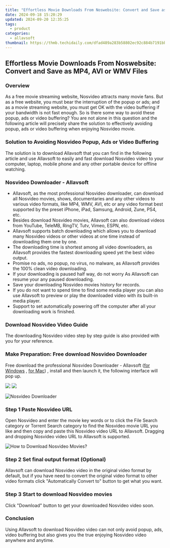 ```yaml
---
title: "Effortless Movie Downloads From Noswebsite: Convert and Save as MP4, AVI or WMV Files"
date: 2024-09-18 15:20:29
updated: 2024-09-20 12:35:25
tags:
  - product
categories:
  - allavsoft
thumbnail: https://thmb.techidaily.com/dfad489a283b58802ec92c884b7191bbab4a284ecb771027987a79177a9a76e0.jpg
---
```


## Effortless Movie Downloads From Noswebsite: Convert and Save as MP4, AVI or WMV Files

### Overview

As a free movie streaming website, Nosvideo attracts many movie fans. But as a free website, you must bear the interruption of the popup or ads; and as a movie streaming website, you must get OK with the video buffering if your bandwidth is not fast enough. So is there some way to avoid these popup, ads or video buffering? You are not alone in this question and the following article will precisely share the solution to effectively avoiding popup, ads or video buffering when enjoying Nosvideo movie.

### Solution to Avoiding Nosvideo Popup, Ads or Video Buffering

The solution is to download Allavsoft that you can find in the following article and use Allavsoft to easily and fast download Nosvideo video to your computer, laptop, mobile phone and any other portable device for offline watching.

### Nosvideo Downloader - Allavsoft

* Allavsoft, as the most professional Nosvideo downloader, can download all Nosvideo movies, shows, documentaries and any other videos to various video formats, like MP4, WMV, AVI, etc or any video format best supported by the preset iPhone, iPad, Samsung, Android, Zune, PS4, etc.
* Besides download Nosvideo movies, Allavsoft can also download videos from YouTube, TeleMB, RingTV, Tutv, Vimeo, ESPN, etc.
* Allavsoft supports batch downloading which allows you to download many Nosvideo videos or other videos at one time instead of downloading them one by one.
* The downloading time is shortest among all video downloaders, as Allavsoft provides the fastest downloading speed yet the best video output.
* Promise no ads, no popup, no virus, no malware, as Allavsoft provides the 100% clean video downloading.
* If your downloading is paused half way, do not worry As Allavsoft can resume your any paused downloading.
* Save your downloading Nosvideo movies history for records.
* If you do not want to spend time to find some media player you can also use Allavsoft to preview or play the downloaded video with its built-in media player.
* Support to set automatically powering off the computer after all your downloading work is finished.

### Download Nosvideo Video Guide

The downloading Nosvideo video step by step guide is also provided with you for your reference.

### Make Preparation: Free download Nosvideo Downloader

Free download the professional Nosvideo Downloader - Allavsoft ([for Windows](https://tools.techidaily.com/allavsoft/products/) , [for Mac](https://tools.techidaily.com/allavsoft/products/)) , install and then launch it, the following interface will pop up.

[![](https://www.allavsoft.com/how-to/../images/how-to/free-download-win.jpg)](https://tools.techidaily.com/allavsoft/products/) [![](https://www.allavsoft.com/how-to/../images/how-to/free-download-mac.jpg)](https://tools.techidaily.com/allavsoft/products/)

![Nosvideo Downloader](https://www.allavsoft.com/how-to/../images/allavsoft/screen-shot-600.jpg)

### Step 1 Paste Nosvideo URL

Open Nosvideo and enter the movie key words or to click the File Search category or Torrent Search category to find the Nosvideo movie URL you like and then copy and paste this Nosvideo video URL to Allavsoft. Dragging and dropping Nosvideo video URL to Allavsoft is supported.

![How to Download Nosvideo Movies?](https://www.allavsoft.com/how-to/../images/how-to/download-rtmp-video/download-rtmp-video.jpg)

### Step 2 Set final output format (Optional)

Allavsoft can download Nosvideo video in the original video format by default, but if you have need to convert the original video format to other video formats click "Automatically Convert to" button to get what you want.

### Step 3 Start to download Nosvideo movies

Click "Download" button to get your downloaded Nosvideo video soon.

### Conclusion

Using Allavsoft to download Nosvideo video can not only avoid popup, ads, video buffering but also gives you the true enjoying Nosvideo video anywhere and anytime.

<ins class="adsbygoogle"
     style="display:block"
     data-ad-format="autorelaxed"
     data-ad-client="ca-pub-7571918770474297"
     data-ad-slot="1223367746"></ins>



<ins class="adsbygoogle"
     style="display:block"
     data-ad-client="ca-pub-7571918770474297"
     data-ad-slot="8358498916"
     data-ad-format="auto"
     data-full-width-responsive="true"></ins>

